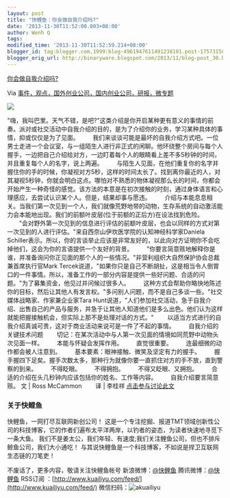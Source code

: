 ```yaml
---
layout: post
title: "快鲤鱼：你会做自我介绍吗?"
date: '2013-11-30T11:52:00.003+08:00'
author: Wenh Q
tags:
modified_time: '2013-11-30T11:52:59.214+08:00'
blogger_id: tag:blogger.com,1999:blog-4961947611491238191.post-175731583976464123
blogger_orig_url: http://binaryware.blogspot.com/2013/11/blog-post_30.html
---
```

[你会做自我介绍吗?](http://www.kuailiyu.com/article/6313.html)

Via
[事件，观点，国外创业公司，国内创业公司，研报，微专题](http://www.kuailiyu.com/)

![](http://www.kuailiyu.com/uploadfile/2013/1128/20131128060010267.jpg)

"嗨，我叫巴里。天气不错，是吧?"这类介绍是你开启某种更有意义的事情的前奏。派对或社交活动中自我介绍的目的，是为了介绍你的业务，学习某种具体的事情，抑或仅仅是为了见面。
　　我们来谈谈可能是最坏的自我介绍方式吧。一位男士走进一个会议室，与一组陌生人进行非正式的闲聊。他环绕整个房间与每个人握手，一边把自己介绍给对方，一边盯着每个人的眼睛看上差不多5秒钟的时间，并且重复每个人的名字，说上两遍。
　　与陌生人见面，在他们重复你的名字并握住你的手的时候，你凝视对方5秒，这样的时间太长了。找到离你最近的人，对其凝视5秒钟，你就会明白这点。哪怕对不熟悉的物体凝视那么长的时间，你都会开始产生一种奇怪的感觉。该方法的本意是在初次接触的时刻，通过身体语言和心理感应，去尝试认识某个人。但是，结果却事与愿违。
　　介绍与本能息息相关。当我们第一次见到一个人，我们就像荒野地带的动物，生存系统的自动激活能力会本能地出现。我们的前额叶皮层(位于前额的正后方)在设法找到危险。
　　"会对野外第一次见到的信息进行评估的前额叶皮层，也会以同样的方式对第一次见到的人进行评估。"来自西奈山伊坎医学院的认知神经科学家Daniela
Schiller表示。所以，你的言谈举止应该是非常友好的，以此向对方证明你不会吃掉他们，这会为你的言语提供一个友好的背景。
　　"你要言简意赅地解释你是谁，并准备询问你正见面的那个人的一些情况。"非营利组织大自然保护协会总裁兼首席执行官Mark
Tercek说道，"如果你只是自己不断胡扯，这是相当令人倒胃口的一件事情。所以，准备工作的一部分内容是提供一些好问题、合适的问题。"为了募集资金，他见过并问候过很多人。
　　这种方式会帮助你略快地陈述你的目标，然后让其他人有发言权。"多问别人问题，而不是自己多谈一些。"社交媒体战略家、作家兼企业家Tara
Hunt说道，"人们参加社交活动，急于自我介绍、出售自己的产品与服务，并急于让其他人知道他们是多么出色。他们认为这样就能把握接触机会，但实际上那不是处理对话的方式。"
　　以适当方式进行的自我介绍真诚可贵，这对于商业活动来说可是一件了不起的事情。
　　自我介绍的关键技术问题
　　切记：在某次活动中与人第一次见面的情境如同荒野中动物头次见面一样。
　　本能与怀疑会发挥作用。
　　直觉很重要。
　　连最细微的动作都会被人注意到。
　　基本要素：眼神接触、微笑及坚定有力的握手。
　　握手握四下足矣。握手次数太多，那种行为就像你要一直抓住对方的手不放，直到警察的到来。
　　不得眨眼。
　　不得拥抱。
　　不得又眨眼、又拥抱。
　　合适的介绍在头几秒钟内应该包括你的姓名、工作等内容。
　　自我介绍要言简意赅。
文 | Ross McCammon
　　译 | 李桂祥
[点击参与讨论此文](http://www.kuailiyu.com/article/6313.html?utm_source=articletail&utm_medium=RSS#comments)

### **关于快鲤鱼**

快鲤鱼，一网打尽互联网新创公司！
这是一个专注挖掘、报道TMT领域创新性公司的科技博客，它的作者们遍布太平洋两岸，以钓者的姿态，为读者快速地寻觅下一条大鱼。
我们不是姜太公，我们年轻、有速度;我们关注鲤鱼公司，但也不排斥鲸鱼公司，我们大小通吃！
与其说快鲤鱼是一个科技博客，不如说是捍卫互联网生态链的刀笔吏！

不废话了，更多内容，敬请关注快鲤鱼帐号
新浪微博：[@快鲤鱼](http://weibo.com/p/1002062696344613/mblog)
腾讯微博：[@快鲤鱼](http://t.qq.com/kuailiyucyzone)
RSS订阅
：[http://www.kuailiyu.com/feed/](http://www.kuailiyu.com/feed/)
微信扫码：![akuailiyu](http://tpl5.kuailiyu.com/templates/white/images/weixin.jpg)

